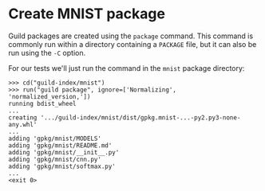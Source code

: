 # Create MNIST package

Guild packages are created using the `package` command. This command
is commonly run within a directory containing a `PACKAGE` file, but it
can also be run using the `-C` option.

For our tests we'll just run the command in the `mnist` package
directory:

    >>> cd("guild-index/mnist")
    >>> run("guild package", ignore=['Normalizing', 'normalized_version,'])
    running bdist_wheel
    ...
    creating '.../guild-index/mnist/dist/gpkg.mnist-...-py2.py3-none-any.whl'
    ...
    adding 'gpkg/mnist/MODELS'
    adding 'gpkg/mnist/README.md'
    adding 'gpkg/mnist/__init__.py'
    adding 'gpkg/mnist/cnn.py'
    adding 'gpkg/mnist/softmax.py'
    ...
    <exit 0>
